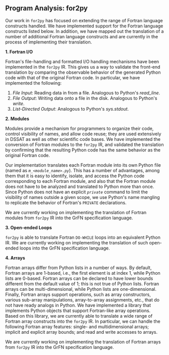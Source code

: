 ## Program Analysis: for2py

Our work in `for2py` has focused on extending the range of Fortran
language constructs handled.  We have implemented support for the
Fortran language constructs listed below.  In addition, we have mapped
out the translation of a number of additional Fortran language
constructs and are currently in the process of implementing their
translation.

**1. Fortran I/O**

Fortran's file-handling and formatted I/O handling mechanisms have been
implemented in the `for2py` IR. This gives us a way to validate the
front-end translation by comparing the observable behavior of the
generated Python code with that of the original Fortran code. In
particular, we have implemented the following:

1. _File Input_: Reading data in from a file. Analogous to Python's _read_line_.
2. _File Output_: Writing data onto a file in the disk. Analogous to Python's _write_.
3. _List-Directed Output_: Analogous to Python's _sys.stdout_. 

**2. Modules**

Modules provide a mechanism for programmers to organize their code,
control visibility of names, and allow code reuse; they are used
extensively in DSSAT as well as other scientific code bases.  We have
implemented the conversion of Fortran modules to the `for2py` IR, and
validated the translation by confirming that the resulting Python code
has the same behavior as the original Fortran code.

Our implementation translates each Fortran module into its own Python
file (named as _`m_<module_name>.py`_).  This has a number of
advantages, among them that it is easy to identify, isolate, and access
the Python code corresponding to each Fortran module, and also that the
Fortran module does not have to be analyzed and translated to Python
more than once.  Since Python does not have an explicit _`private`_
command to limit the visibility of names outside a given scope, we use
Python's name mangling to replicate the behavior of Fortran's `PRIVATE`
declarations.
    
We are currently working on implementing the translation of Fortran
modules from `for2py` IR into the GrFN specification language.


**3. Open-ended Loops**

`for2py` is able to translate Fortran `DO-WHILE` loops into an equivalent
Python IR.  We are currently working on implementing the translation of
such open-ended loops into the GrFN specification language.


**4. Arrays**

Fortran arrays differ from Python lists in a number of ways. By default,
Fortran arrays are 1-based, i.e., the first element is at index 1, while
Python lists are 0-based.  Fortran arrays can be declared to have lower
bounds different from the default value of 1; this is not true of Python
lists.  Fortran arrays can be multi-dimensional, while Python lists are
one-dimensional.  Finally, Fortran arrays support operations, such as
array constructors, various sub-array manipulations, array-to-array
assignments, etc., that do not have ready analogs in Python.  We have
implemented a library that implements Python objects that support
Fortran-like array operations.  Based on this library, we are currently
able to translate a wide range of Fortran array constructs into the
`for2py` IR.  In particular, we can handle the following Fortran array
features: single- and multidimensional arrays; implicit and explicit
array bounds; and read and write accesses to arrays.

We are currently working on implementing the translation of Fortran
arrays from `for2py` IR into the GrFN specification language.
